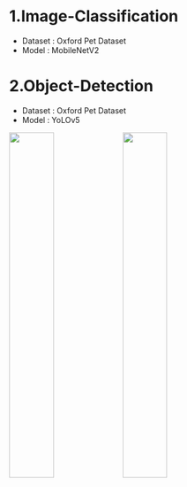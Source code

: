 # 1.Image-Classification 
* Dataset : Oxford Pet Dataset
* Model : MobileNetV2

# 2.Object-Detection
* Dataset : Oxford Pet Dataset
* Model : YoLOv5
 <img src = "https://user-images.githubusercontent.com/71329051/122320767-be818700-cf5d-11eb-848f-d91ad7722538.gif" width="40%" height="40%">
 <img src = "https://user-images.githubusercontent.com/71329051/122326772-c3e3cf00-cf67-11eb-9d0a-e7f691c118e9.jpg" width="40%" height="40%">
